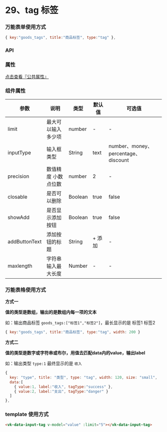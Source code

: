 # 29、tag 标签

### 万能表单使用方式

```js
{ key:"goods_tags", title:"商品标签", type:"tag" },
```

### API

### 属性

[点击查看『公共属性』](https://vkdoc.fsq.pub/admin/components/0%E3%80%81public.html)

### 组件属性

| 参数             | 说明                           | 类型    | 默认值  | 可选值 |
|------------------|-------------------------------|---------|--------|-------|
| limit      | 最大可以输入多少项 | number  | - | - |
| inputType        | 输入框类型 | String  | text | number、money、percentage、discount |
| precision      | 数值精度 小数点位数 | number  | 2 | -  |
| closable      | 是否可以删除 | Boolean  | true | false  |
| showAdd      | 是否显示添加按钮 | Boolean  | true | false  |
| addButtonText      | 添加按钮的标题 | String  | + 添加 | -  |
| maxlength      | 字符串输入最大长度 | Number  | - | -  |

### 万能表格使用方式

**方式一**

**值的类型是数组，输出的是数组内每一项的文本**

如：输出商品标签 `goods_tags:["标签1","标签2"]`，最长显示的是 标签1 标签2

```js
{ key:"goods_tags", title:"商品标签", type:"tag", width: 200 }
```

**方式二**

**值的类型是数字或字符串或布尔，用值去匹配data内的value，输出label**


如：输出类型 `type:1` 最终显示的是 `收入`

```js
{ 
  key: "type", title: "类型", type: "tag", width: 120, size: "small",
  data:[
    { value:1, label:"收入", tagType:"success" },
    { value:2, label:"支出", tagType:"danger" }
  ]
},
```

### template 使用方式
```html
<vk-data-input-tag v-model="value" :limit="5"></vk-data-input-tag>
```
